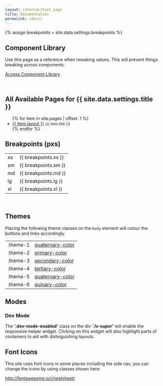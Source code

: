 ```yaml
---
layout: internal/text_page
title: Documentation
permalink: /docs/
---
```


{% assign breakpoints = site.data.settings.breakpoints %}

<h2>Component Library</h2>
<p>Use this page as a reference when tweaking values. This will prevent things breaking across components.</p>
<p><a class="btn btn-primary btn-text" href="/component-library/">Access Component Library <i class="fa fa-angle-right"></i></a></p>
<br>

<h2>All Available Pages for {{ site.data.settings.title }}</h2>
<ul class="triangle-list check-list">
	{% for item in site.pages | offset: 1 %}
		<li><a href="{{ item.url }}">{{ item.layout }}</a> <small>({{ item.title }})</small></li>
	{% endfor %}
</ul>

<h2>Breakpoints (pxs)</h2>

<table class="table" style="width: 300px;">
	<tr>
		<td>xs</td>
		<td>{{ breakpoints.xs }}</td>
	</tr>
	<tr>
		<td>sm</td>
		<td>{{ breakpoints.sm }}</td>
	</tr>
	<tr>
		<td>md</td>
		<td>{{ breakpoints.md }}</td>
	</tr>
	<tr>
		<td>lg</td>
		<td>{{ breakpoints.lg }}</td>
	</tr>
	<tr>
		<td>xl</td>
		<td>{{ breakpoints.xl }}</td>
	</tr>
</table>

<br>

<h2>Themes</h2>

<p>Placing the following theme classes on the <code>body</code> element will colour the buttons and links accordingly.</p>

<table class="table" style="width: 300px;">
	<tr class="theme-1">
		<td>.theme-1</td>
		<td><a class="btn btn-primary" href="#">quaternary-color</a></td>
	</tr>
	<tr class="theme-2">
		<td>.theme-2</td>
		<td><a class="btn btn-primary" href="#">primary-color</a></td>
	</tr>
	<tr class="theme-3">
		<td>.theme-3</td>
		<td><a class="btn btn-primary" href="#">secondary-color</a></td>
	</tr>
	<tr class="theme-4">
		<td>.theme-4</td>
		<td><a class="btn btn-primary" href="#">tertiary-color</a></td>
	</tr>
	<tr class="theme-5">
		<td>.theme-5</td>
		<td><a class="btn btn-primary" href="#">quaternary-color</a></td>
	</tr>
	<tr class="theme-6">
		<td>.theme-6</td>
		<td><a class="btn btn-primary" href="#">quinary-color</a></td>
	</tr>
</table>

<h2>Modes</h2>

<h3>Dev Mode</h3>
<p class="panel">The <b>'.dev-mode-enabled'</b> class on the div <b><i>'.lv-super'</i></b> will enable the responsive helper widget. Clicking on this widget will also highlight parts of containers to aid with distinguishing layouts.</p>

<h2>Font Icons</h2>

<p>This site uses font icons in some places including the side nav, you can change the icons by using classes shown here:</p>

<p><a href="http://fontawesome.io/cheatsheet/">http://fontawesome.io/cheatsheet/</a></p>